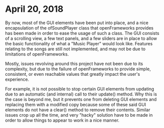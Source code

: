 # April 20, 2018

By now, most of the GUI elements have been put into place, and a nice
encapsulation of the ofSoundPlayer class that openFrameworks provides
has been made in order to ease the usage of such a class. The GUI consists
of a scrolling view, a few text panels, and a few sliders are in place to
allow the basic functionality of what a "Music Player" would look like.
Features relating to the songs are still not implemented, and may not be due
to limitations of openFrameworks.

Mostly, issues revolving around this project have not been due to its
complexity, but due to the failure of openFrameworks to provide
simple, consistent, or even reachable values that greatly impact the
user's experience.

For example, it is not possible to stop certain GUI elements from updating
due to an automatic (and internal) call to their update() method. Why this is the
case is beyond me, but it prevents one from deleting GUI elements and replacing
them with a modified copy because some of these said GUI elements do not have
a clear() method to remove their contents. Similar issues crop up all the time,
and very "hacky" solution have to be made in order to allow things to appear
to work in a nice manner.

